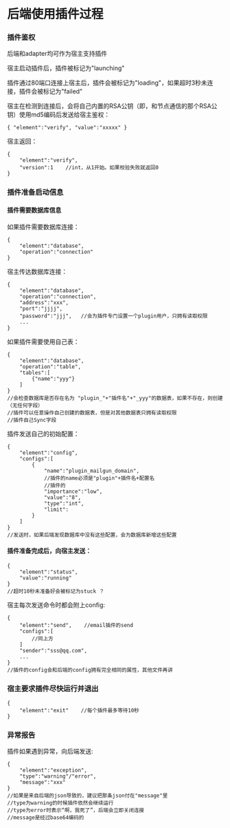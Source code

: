 # 后端使用插件过程

### 插件鉴权

后端和adapter均可作为宿主支持插件

宿主启动插件后，插件被标记为"launching"

插件通过80端口连接上宿主后，插件会被标记为"loading"，如果超时3秒未连接，插件会被标记为"failed"

宿主在检测到连接后，会将自己内置的RSA公钥（即，和节点通信的那个RSA公钥）使用md5编码后发送给宿主鉴权：

```text
{ "element":"verify", "value":"xxxxx" }
```

宿主返回：

```text
{
    "element":"verify",
    "version":1    //int，从1开始。如果校验失败就返回0
}
```

### 插件准备启动信息

#### 插件需要数据库信息

如果插件需要数据库连接：

```text
{
    "element":"database",
    "operation":"connection"
}
```

宿主传达数据库连接：

```text
{
    "element":"database",
    "operation":"connection",
    "address":"xxx",
    "port":"jjjj",
    "password":"jjj",   //会为插件专门设置一个plugin用户，只拥有读取权限
    ...
}

```

如果插件需要使用自己表：

```text
{
    "element":"database",
    "operation":"table",
    "tables":[
        {"name":"yyy"}
    ]
}
//会检查数据库是否存在名为 "plugin_"+"插件名"+"_yyy"的数据表，如果不存在，则创建（无任何字段）
//插件可以任意操作自己创建的数据表，但是对其他数据表只拥有读取权限
//插件自己Sync字段
```

插件发送自己的初始配置：

```text
{
    "element":"config",
    "configs":[
        {
            "name":"plugin_mailgun_domain",
            //插件的name必须是"plugin"+插件名+配置名
            //插件的
            "importance":"low",
            "value":"8",
            "type":"int",
            "limit":
        }
    ]
}
//发送时，如果后端发现数据库中没有这些配置，会为数据库新增这些配置
```

#### 插件准备完成后，向宿主发送：

```text
{
    "element":"status",
    "value":"running"
}
//超时10秒未准备好会被标记为stuck ？
```

宿主每次发送命令时都会附上config:

```text
{
    "element":"send",    //email插件的send
    "configs":[
        //同上方
    ]
    "sender":"sss@qq.com",
    ...
}
//插件的config会和后端的config拥有完全相同的属性，其他文件再讲
```

### 宿主要求插件尽快运行并退出

```text
{
    "element":"exit"    //每个插件最多等待10秒
}
```

### 异常报告

插件如果遇到异常，向后端发送:

```text
{
    "element":"exception",
    "type":"warning"/"error",
    "message":"xxx"
}
//如果是来自后端的json导致的，建议把那条json付在"message"里
//type为warning的时候插件依然会继续运行
//type为error时表示“啊，我死了”，后端会立即关闭连接
//message是经过base64编码的
```

